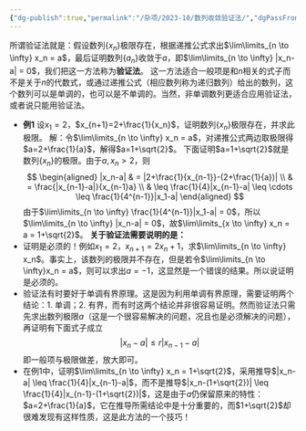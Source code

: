 ```yaml
---
{"dg-publish":true,"permalink":"/杂项/2023-10/数列收敛验证法/","dgPassFrontmatter":true}
---
```


所谓验证法就是：假设数列$\{x_n\}$极限存在，根据递推公式求出$\lim\limits_{n \to \infty} x_n = a$，最后证明数列$\{a_n\}$收敛于$a$，即$\lim\limits_{n \to \infty} |x_n-a| = 0$，我们把这一方法称为**验证法**。
这一方法适合一般项是和$n$相关的式子而不是关于$n$的代数式，或通过递推公式（相应数列称为递归数列）给出的数列，这个数列可以是单调的，也可以是不单调的。当然，非单调数列更适合应用验证法，或者说只能用验证法。
- **例1**
	设$x_1=2$，$x_{n+1}=2+\frac{1}{x_n}$，证明数列$\{x_n\}$极限存在，并求此极限。
	解：令$\lim\limits_{n \to \infty} x_n = a$，对递推公式两边取极限得$a=2+\frac{1}{a}$，解得$a=1+\sqrt{2}$。
	下面证明$a=1+\sqrt{2}$就是数列$\{x_n\}$的极限。由于$a,x_n > 2$，则
	$$
	\begin{aligned}
	|x_n-a| & = |2+\frac{1}{x_{n-1}}-(2+\frac{1}{a})| \\
	& = \frac{|x_{n-1}-a|}{x_{n-1}a} \\
	& \leq \frac{1}{4}|x_{n-1}-a| \leq \cdots \leq \frac{1}{4^{n-1}}|x_1-a|
	\end{aligned}
	$$
	由于$\lim\limits_{n \to \infty} \frac{1}{4^{n-1}}|x_1-a| = 0$，所以$\lim\limits_{n \to \infty} |x_n-a| = 0$，故$\lim\limits_{x \to \infty} x_n = a = 1+\sqrt{2}$。
**关于验证法需要说明的是：**
- 证明是必须的！例如$x_1=2$，$x_{n+1}=2x_n+1$，求$\lim\limits_{n \to \infty} x_n$。事实上，该数列的极限并不存在，但是若令$\lim\limits_{n \to \infty}x_n = a$，则可以求出$a=-1$，这显然是一个错误的结果。所以说证明是必须的。
- 验证法有时要好于单调有界原理。这是因为利用单调有界原理，需要证明两个结论：1. 单调；2. 有界，而有时这两个结论并非很容易证明。然而验证法只需先求出数列极限$a$（这是一个很容易解决的问题，况且也是必须解决的问题），再证明有下面式子成立$$|x_n-a|\leq r|x_{n-1}-a|$$即一般项与极限做差，放大即可。
- 在例1中，证明$\lim\limits_{n \to \infty} x_n = 1+\sqrt{2}$，采用推导$|x_n-a| \leq \frac{1}{4}|x_{n-1}-a|$，而不是推导$|x_n-(1+\sqrt{2})| \leq \frac{1}{4}|x_{n-1}-(1+\sqrt{2})|$，这是由于$a$仍保留原来的特性：$a=2+\frac{1}{a}$，它在推导所需结论中是十分重要的，而$1+\sqrt{2}$却很难发现有这样性质，这是此方法的一个技巧！